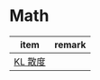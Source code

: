 

# Math

|             item              | remark |
| :---------------------------: | :----: |
| [KL 散度](./KL_Divergence.md) |        |
